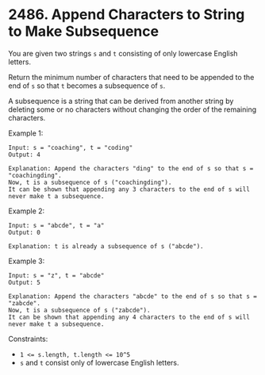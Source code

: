# 2486. Append Characters to String to Make Subsequence

You are given two strings `s` and `t` consisting of only lowercase English letters.

Return the minimum number of characters that need to be appended to the end of `s` so that `t` becomes a subsequence of `s`.

A subsequence is a string that can be derived from another string by deleting some or no characters without changing the order of the remaining characters.

Example 1:

    Input: s = "coaching", t = "coding"
    Output: 4

    Explanation: Append the characters "ding" to the end of s so that s = "coachingding".
    Now, t is a subsequence of s ("coachingding").
    It can be shown that appending any 3 characters to the end of s will never make t a subsequence.

Example 2:

    Input: s = "abcde", t = "a"
    Output: 0

    Explanation: t is already a subsequence of s ("abcde").

Example 3:

    Input: s = "z", t = "abcde"
    Output: 5

    Explanation: Append the characters "abcde" to the end of s so that s = "zabcde".
    Now, t is a subsequence of s ("zabcde").
    It can be shown that appending any 4 characters to the end of s will never make t a subsequence.

Constraints:

- `1 <= s.length, t.length <= 10^5`
- `s` and `t` consist only of lowercase English letters.
